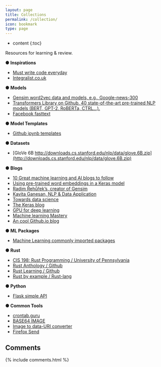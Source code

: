 ```yaml
---
layout: page
title: Collections
permalink: /collection/
icon: bookmark
type: page
---
```

* content
{:toc}

Resources for learning &amp; review.



<!-- ### ○ Technology Docs -->
__● Inspirations__
* [Must write code everyday](https://johnresig.com/blog/write-code-every-day/)
* [Integralist.co.uk](https://www.integralist.co.uk/)

__● Models__
* [Gensim word2vec data and models, e.g., Google-news-300](https://github.com/RaRe-Technologies/gensim-data)
* [Transformers Library on Github, 40 state-of-the-art pre-trained NLP models (BERT, GPT-2, RoBERTa, CTRL…).](https://github.com/huggingface/transformers)
* [Facebook fasttext](https://fasttext.cc/docs/en/cheatsheet.html)

__● Model Templates__
* [Github ipynb templates](https://github.com/GaoangLiu/ipynb)

__● Datasets__
* [GloVe 6B http://downloads.cs.stanford.edu/nlp/data/glove.6B.zip](http://downloads.cs.stanford.edu/nlp/data/glove.6B.zip)

__● Blogs__
* [10 Great machine learning and AI blogs to follow](https://www.tableau.com/learn/articles/blogs-about-machine-learning-artificial-intelligence)
* [Using pre-trained word embeddings in a Keras model](https://blog.keras.io/using-pre-trained-word-embeddings-in-a-keras-model.html)
* [Radim Řehůřek’s, creator of Gensim](https://rare-technologies.com/author/radim/)
* [Kavita Ganesan, NLP & Data Application](https://kavita-ganesan.com/)
* [Towards data science](https://towardsdatascience.com/machine-learning/home)
* [The Keras blog](https://blog.keras.io/author/francois-chollet.html)
* [GPU for deep learning](https://timdettmers.com/2019/04/03/which-gpu-for-deep-learning/)
* [Machine learning Mastery](https://machinelearningmastery.com/)
* [An cool Github.io blog](https://curiouschild.github.io)

__● ML Packages__
* [Machine Learning commonly imported packages](https://raw.githubusercontent.com/GaoangLiu/GaoangLiu.github.io/master/codes/mlpackages.py)

__● Rust__
* [CIS 198: Rust Programming / University of Pennsylvania](http://cis198-2016s.github.io/schedule/)
* [Rust Anthology / Github](https://github.com/brson/rust-anthology/blob/master/master-list.md)
* [Rust Learning / Github](https://github.com/ctjhoa/rust-learning)
* [Rust by example / Rust-lang](https://doc.rust-lang.org/rust-by-example/index.html)

__● Python__
* [Flask simple API](https://blog.miguelgrinberg.com/post/designing-a-restful-api-with-python-and-flask)

__● Common Tools__
* [crontab.guru](https://crontab.guru)
* [BASE64 IMAGE](https://www.base64-image.de/)
* [Image to data-URI converter](https://websemantics.uk/tools/image-to-data-uri-converter/)
* [Firefox Send](https://send.firefox.com/)

## Comments

{% include comments.html %}
